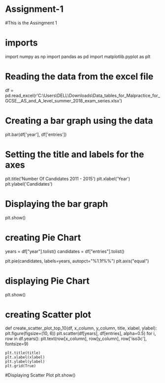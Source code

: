 # Assignment-1
#This is the Assingment 1

# imports

import numpy as np
import pandas as pd
import matplotlib.pyplot as plt

# Reading the data from the excel file
df = pd.read_excel(r'C:\Users\DELL\Downloads\Data_tables_for_Malpractice_for_GCSE__AS_and_A_level_summer_2018_exam_series.xlsx')

# Creating a bar graph using the data
plt.bar(df['year'], df['entries'])

# Setting the title and labels for the axes
plt.title('Number Of Candidates 2011 - 2015')
plt.xlabel('Year')
plt.ylabel('Candidates')

# Displaying the bar graph
plt.show()

# creating Pie Chart

years = df["year"].tolist()
candidates = df["entries"].tolist()


plt.pie(candidates, labels=years, autopct="%1.1f%%")
plt.axis("equal")

# displaying Pie Chart
plt.show()

# creating Scatter plot
def create_scatter_plot_top_10(df, x_column, y_column, title, xlabel, ylabel):
    plt.figure(figsize=(10, 6))
    plt.scatter(df[years], df[entries], alpha=0.5)
    for i, row in df.years():
        plt.text(row[x_column], row[y_column], row['iso3c'], fontsize=9)
    
    plt.title(title)
    plt.xlabel(xlabel)
    plt.ylabel(ylabel)
    plt.grid(True)
    
#Displaying Scatter Plot
    plt.show()


